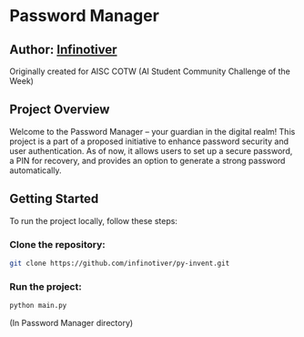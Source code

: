# Password Manager 
## Author: [Infinotiver](https://github.com/infinotiver)

Originally created for AISC COTW (AI Student Community Challenge of the Week)

## Project Overview

Welcome to the Password Manager – your guardian in the digital realm! This project is a part of a proposed initiative to enhance password security and user authentication. As of now, it allows users to set up a secure password, a PIN for recovery, and provides an option to generate a strong password automatically.

## Getting Started

To run the project locally, follow these steps:

### Clone the repository:
   ```bash
   git clone https://github.com/infinotiver/py-invent.git
   ```
### Run the project:
```bash
python main.py 
```
(In Password Manager directory)
